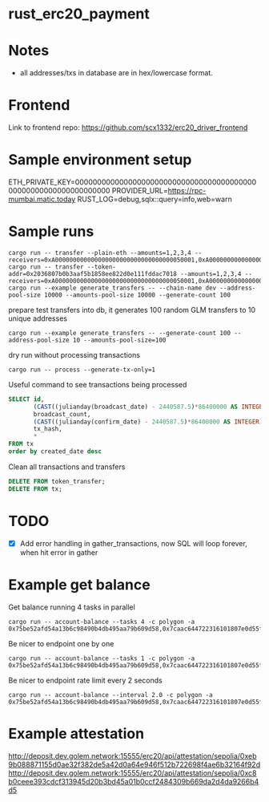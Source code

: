 # rust_erc20_payment

# Notes

* all addresses/txs in database are in hex/lowercase format. 

# Frontend

Link to frontend repo:
https://github.com/scx1332/erc20_driver_frontend

# Sample environment setup

ETH_PRIVATE_KEY=0000000000000000000000000000000000000000000000000000000000000000
PROVIDER_URL=https://rpc-mumbai.matic.today
RUST_LOG=debug,sqlx::query=info,web=warn

# Sample runs

```
cargo run -- transfer --plain-eth --amounts=1,2,3,4 --receivers=0xA000000000000000000000000000000000050001,0xA000000000000000000000000000000000050002,0xa000000000000000000000000000000000050003,0xa000000000000000000000000000000000050004
cargo run -- transfer --token-addr=0x2036807b0b3aaf5b1858ee822d0e111fddac7018 --amounts=1,2,3,4 --receivers=0xA000000000000000000000000000000000050001,0xA000000000000000000000000000000000050002,0xa000000000000000000000000000000000050003,0xa000000000000000000000000000000000050004
cargo run --example generate_transfers -- --chain-name dev --address-pool-size 10000 --amounts-pool-size 10000 --generate-count 100
```

prepare test transfers into db, it generates 100 random GLM transfers to 10 unique addresses

```cargo run --example generate_transfers -- --generate-count 100 --address-pool-size 10 --amounts-pool-size=100```

dry run without processing transactions

```cargo run -- process --generate-tx-only=1```

Useful command to see transactions being processed
```sql
SELECT id,
       (CAST((julianday(broadcast_date) - 2440587.5)*86400000 AS INTEGER) - CAST((julianday(created_date) - 2440587.5)*86400000 AS INTEGER)) / 1000.0 as broadcast_delay,
       broadcast_count,
       (CAST((julianday(confirm_date) - 2440587.5)*86400000 AS INTEGER) - CAST((julianday(broadcast_date) - 2440587.5)*86400000 AS INTEGER)) / 1000.0 as confirm_delay,
       tx_hash,
       *
FROM tx
order by created_date desc
```

Clean all transactions and transfers
```sql
DELETE FROM token_transfer;
DELETE FROM tx;
```

# TODO

- [x] Add error handling in gather_transactions, now SQL will loop forever, when hit error in gather

# Example get balance

Get balance running 4 tasks in parallel
```
cargo run -- account-balance --tasks 4 -c polygon -a 0x75be52afd54a13b6c98490b4db495aa79b609d58,0x7caac644722316101807e0d55f838f7851a97031,0x52a258ed593c793251a89bfd36cae158ee9fc4f8,0x04e2dc96afecdf72221882e1cee039cab4d443e0,0xa32a0edc623d86e623f58e7c4174023a80a67ddf,0x7cb53b925a79fb15c348fcfd9abcf2287854d33a,0x8cf88c473b6cb40b8d37cdd93e6c8118c14a6e60,0xa96d3f3e177687fb0b5f990d5c4000923b49430b,0x92fb36230b50a87a39ba3237c996caf5a39b230b,0x0c4d7a995aa9846ef25e1a347a8711c8b534b5a6,0x698076ae39e7e44bcd2bbe15f0486c8d44bb4e6f
```
Be nicer to endpoint one by one
```
cargo run -- account-balance --tasks 1 -c polygon -a 0x75be52afd54a13b6c98490b4db495aa79b609d58,0x7caac644722316101807e0d55f838f7851a97031,0x52a258ed593c793251a89bfd36cae158ee9fc4f8,0x04e2dc96afecdf72221882e1cee039cab4d443e0,0xa32a0edc623d86e623f58e7c4174023a80a67ddf,0x7cb53b925a79fb15c348fcfd9abcf2287854d33a,0x8cf88c473b6cb40b8d37cdd93e6c8118c14a6e60,0xa96d3f3e177687fb0b5f990d5c4000923b49430b,0x92fb36230b50a87a39ba3237c996caf5a39b230b,0x0c4d7a995aa9846ef25e1a347a8711c8b534b5a6,0x698076ae39e7e44bcd2bbe15f0486c8d44bb4e6f
```
Be nicer to endpoint rate limit every 2 seconds
```
cargo run -- account-balance --interval 2.0 -c polygon -a 0x75be52afd54a13b6c98490b4db495aa79b609d58,0x7caac644722316101807e0d55f838f7851a97031,0x52a258ed593c793251a89bfd36cae158ee9fc4f8,0x04e2dc96afecdf72221882e1cee039cab4d443e0,0xa32a0edc623d86e623f58e7c4174023a80a67ddf,0x7cb53b925a79fb15c348fcfd9abcf2287854d33a,0x8cf88c473b6cb40b8d37cdd93e6c8118c14a6e60,0xa96d3f3e177687fb0b5f990d5c4000923b49430b,0x92fb36230b50a87a39ba3237c996caf5a39b230b,0x0c4d7a995aa9846ef25e1a347a8711c8b534b5a6,0x698076ae39e7e44bcd2bbe15f0486c8d44bb4e6f
```


# Example attestation


http://deposit.dev.golem.network:15555/erc20/api/attestation/sepolia/0xeb9b088871155d0ae32f382de5a42d0a64e946f512b722698f4ae6b32164f92d
http://deposit.dev.golem.network:15555/erc20/api/attestation/sepolia/0xc8b0ceee393cdcf313945d20b3bd45a01b0ccf2484309b669da2d4da9266b4d5
